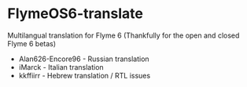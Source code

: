 # FlymeOS6-translate
Multilangual translation for Flyme 6 (Thankfully for the open and closed Flyme 6 betas)

- Alan626-Encore96 - Russian translation
- iMarck - Italian translation
- kkffiirr - Hebrew translation / RTL issues
